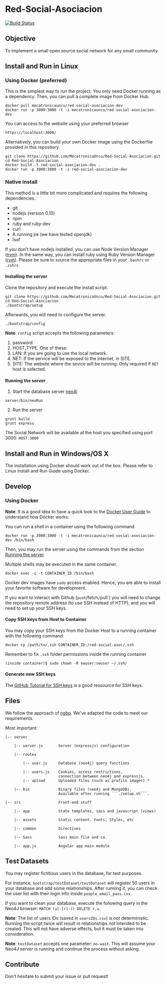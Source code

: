 Red-Social-Asociacion
==========
[![Build Status](https://img.shields.io/travis/MecatronicaUncu/Red-Social-Asociacion/develop.svg)](https://travis-ci.org/MecatronicaUncu/Red-Social-Asociacion)

## Objective

To implement a small open source social network for any small community.

## Install and Run in Linux

### Using Docker (preferred)

This is the simplest way to run the project. You only need Docker
running as a dependency. Then, you can pull a complete image from Docker
Hub.
```
docker pull mecatronicauncu/red-social-asociacion-dev
docker run -p 3000:3000 -t -i mecatronicauncu/red-social-asociacion-dev
```

You can access to the website using your preferred browser
```
https://localhost:3000/
```

Alternatively, you can build your own Docker image using the Dockerfile
provided in this repository.
```
git clone https://github.com/MecatronicaUncu/Red-Social-Asociacion.git
cd Red-Social-Asociacion
docker build -t red-social-asociacion-dev .
docker run -p 3000:3000 -t -i red-social-asociacion-dev
```

### Native install

This method is a little bit more complicated and requires the following
dependencies.

- git
- nodejs (version 0.10)
- npm
- ruby and ruby-dev
- curl
- A running jre (we have tested openjdk)
- lsof

If you don't have nodejs installed, you can use Node Version Manager
([nvm](https://github.com/creationix/nvm)). In the same way, you can
install ruby using Ruby Version Manager ([rvm](https://rvm.io/rvm/install)). Please be sure to source the appropriate files in your `.bashrc` or `.zshrc`.

#### Installing the server

Clone the repository and execute the install script.
```
git clone https://github.com/MecatronicaUncu/Red-Social-Asociacion.git
cd Red-Social-Asociacion
./bootstrap/setup
```

Afterwards, you will need to configure the server.
```
./bootstrap/config
```

**Note**: `config` script accepts the following parameters:

1. password
2. HOST_TYPE. One of these:
  1. LAN: If you are going to use the local network.
  2. NET: If the service will be exposed to the internet, in SITE.
3. SITE: The website where the sevice will be running. Only required if
   `NET` host is selected.

#### Running the server

1. Start the database server [neo4j](http://neo4j.org/)
```
server/bin/neoRun
```
2. Run the server
```
grunt build
grunt express
```

The Social Network will be available at the host you specified using port 3000: `HOST:3000`

## Install and Run in Windows/OS X

The installation using Docker should work out of the box. Please refer
to Linux Install and Run Guide using Docker.

## Develop

### Using Docker

**Note**: It is a good idea to have a quick look to the [Docker User
Guide](https://docs.docker.com/engine/userguide/intro/) to understand
how Docker works.

You can run a shell in a container using the following command
```
docker run -p 3000:3000 -t -i mecatronicauncu/red-social-asociacion-dev /bin/bash
```
Then, you may run the server using the commands from the section
[Running the server](#running-the-server).

Multiple shells may be executed in the same container.
```
docker exec -i -t CONTAINER_ID /bin/bash
```
Docker dev images have `sudo` access enabled. Hence, you are able to install
your favorite software for development.

If you want to interact with Github (`push`/fetch`/`pull`) you will need to
change the repository remote address (to use SSH instead of HTTP), and
you will need to set up your SSH keys.

#### Copy SSH keys from Host to Container

You may copy your SSH keys from the Docker Host to a running container
with the following command
```
docker cp /path/to/.ssh CONTAINER_ID:/red-social-asoc/.ssh
```

Remember to fix `.ssh` folder permissions inside the running container
```
(inside container)$ sudo chown -R swuser:swuser ~/.ssh/
```
#### Generate new SSH keys

The [GitHub Tutorial for SSH keys](https://help.github.com/articles/generating-an-ssh-key/)
is a good ressource for SSH keys.

## Files

We follow the approach of [ngbp](https://github.com/ngbp/ngbp). We've adapted the code to meet our requirements.

Most important:

```
|-- server

    |-- server.js       Server (expressjs) configuration

    |-- routes

        |-- user.js     Database (neo4j) query functions

        |-- users.js    Cookies, access restrictions,
                        connection between neo4j and expressjs.
        |-- upload      Uploaded files (such as profile images) *

    |-- bin             Binary files (neo4j and MongoDB).
                        Available after running ```./setup.sh```.

|-- src                 Front-end stuff

    |-- app             State templates, sass and javascript (views)

    |-- assets          Static content. Fonts, Styles, etc

    |-- common          Directives

    |-- Sass            Sass main file and co.

    |-- app.js          Angular app main module
```

## Test Datasets

You may register fictitious users in the database, for test purposes.

For instance, `bootstrap/testDataset/testDataset` will register 50 users
in your database and add some relationships. After running it, you can
check the user list with their login info inside
`people_email_pass.csv`.

If you want to clean your database, execute the following query in the Neo4J browser: ```MATCH (u)-[r]-() DELETE r,u```.

**Note**: The list of users IDs (saved in ```usersIDs.csv```) is not deterministic. Running the script twice will result in relationships not intended to be created. This will not have adverse effects, but it must be taken into consideration.

**Note**: `testDataset` accepts one parameter: `no-wait`. This will assume your Neo4J server is running and continue the process without asking.

## Contribute

Don't hesitate to submit your issue or pull request!
